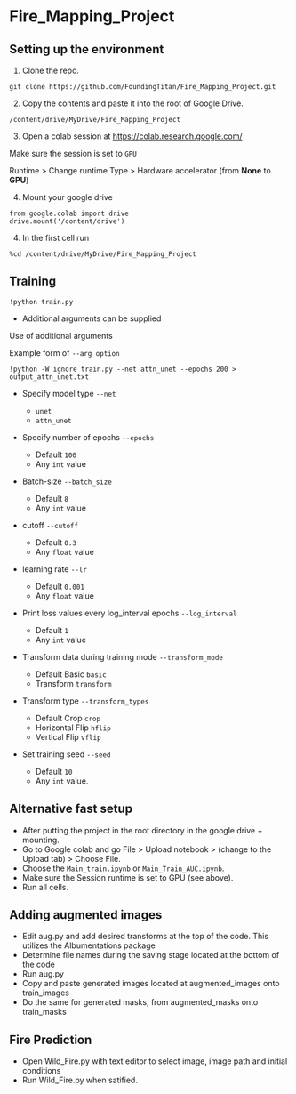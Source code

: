 # Fire_Mapping_Project

## Setting up the environment

1. Clone the repo.

```
git clone https://github.com/FoundingTitan/Fire_Mapping_Project.git
```

2. Copy the contents and paste it into the root of Google Drive.

```
/content/drive/MyDrive/Fire_Mapping_Project
```

3. Open a colab session at https://colab.research.google.com/

Make sure the session is set to `GPU`

Runtime > Change runtime Type > Hardware accelerator (from **None** to **GPU**)

4. Mount your google drive

```
from google.colab import drive
drive.mount('/content/drive')
```

4. In the first cell run

```
%cd /content/drive/MyDrive/Fire_Mapping_Project
```

## Training

```
!python train.py
```

* Additional arguments can be supplied

Use of additional arguments

Example form of `--arg option`
```
!python -W ignore train.py --net attn_unet --epochs 200 > output_attn_unet.txt
```

* Specify model type `--net`
  * `unet`
  * `attn_unet`

* Specify number of epochs `--epochs`
  * Default `100`
  * Any `int` value

* Batch-size `--batch_size`
  *  Default `8`
  *  Any `int` value

* cutoff `--cutoff`
  * Default `0.3`
  * Any `float` value

* learning rate `--lr`
  * Default `0.001`
  * Any `float` value

* Print loss values every log_interval epochs `--log_interval`
  * Default `1`
  * Any `int` value

* Transform data during training mode `--transform_mode`
  * Default Basic `basic`
  * Transform `transform`

* Transform type `--transform_types`
  * Default Crop `crop`
  * Horizontal Flip `hflip`
  * Vertical Flip `vflip`

* Set training seed `--seed`
  * Default `10`
  * Any `int` value. 

## Alternative fast setup

* After putting the project in the root directory in the google drive + mounting.
* Go to Google colab and go File > Upload notebook > (change to the Upload tab) > Choose File.
* Choose the `Main_train.ipynb` or `Main_Train_AUC.ipynb`.
* Make sure the Session runtime is set to GPU (see above).
* Run all cells.

## Adding augmented images

* Edit aug.py and add desired transforms at the top of the code.  This utilizes the Albumentations package
* Determine file names during the saving stage located at the bottom of the code
* Run aug.py
* Copy and paste generated images located at augmented_images onto train_images
* Do the same for generated masks, from augmented_masks onto train_masks

## Fire Prediction

* Open Wild_Fire.py with text editor to select image, image path and initial conditions
* Run Wild_Fire.py when satified.  
